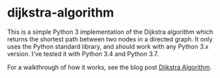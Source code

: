 # dijkstra-algorithm
This is a simple Python 3 implementation of the Dijkstra algorithm which returns the shortest path between two nodes in a directed graph. It only uses the Python standard library, and should work with any Python 3.x version. I've tested it with Python 3.4 and Python 3.7.

For a walkthrough of how it works, see the blog post [Dijkstra Algorithm](https://www.dougmahugh.com/dijkstra/).
